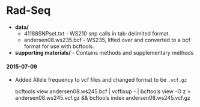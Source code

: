 Rad-Seq
=======

* __data/__
	* 41188SNPset.txt - WS210 snp calls in tab-delimited format.
	* andersen08.ws235.bcf - WS235, lifted over and converted to a bcf format for use with bcftools.
* __supporting materials/__ - Contains methods and supplementary methods


#### 2015-07-09

* Added Allele frequency to vcf files and changed
format to be `.vcf.gz`

	bcftools view andersen08.ws245.bcf | vcffixup - | bcftools view -O z > andersen08.ws245.vcf.gz && bcftools index andersen08.ws245.vcf.gz 
